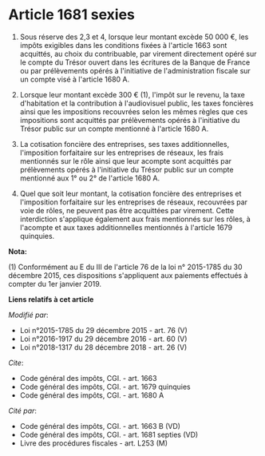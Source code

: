 # Article 1681 sexies

1. Sous réserve des 2,3 et 4, lorsque leur montant excède 50 000 €, les impôts exigibles dans les conditions fixées à
l'article 1663 sont acquittés, au choix du contribuable, par virement directement opéré sur le compte du Trésor ouvert dans
les écritures de la Banque de France ou par prélèvements opérés à l'initiative de l'administration fiscale sur un compte visé
à l'article 1680 A. 

2. Lorsque leur montant excède 300 € (1), l'impôt sur le revenu, la taxe d'habitation et la contribution à l'audiovisuel
public, les taxes foncières ainsi que les impositions recouvrées selon les mêmes règles que ces impositions sont acquittés
par prélèvements opérés à l'initiative du Trésor public sur un compte mentionné à l'article 1680 A. 

3. La cotisation foncière des entreprises, ses taxes additionnelles, l'imposition forfaitaire sur les entreprises de réseaux,
les frais mentionnés sur le rôle ainsi que leur acompte sont acquittés par prélèvements opérés à l'initiative du Trésor
public sur un compte mentionné aux 1° ou 2° de l'article 1680 A. 

4. Quel que soit leur montant, la cotisation foncière des entreprises et l'imposition forfaitaire sur les entreprises de
réseaux, recouvrées par voie de rôles, ne peuvent pas être acquittées par virement. Cette interdiction s'applique également
aux frais mentionnés sur les rôles, à l'acompte et aux taxes additionnelles mentionnés à l'article 1679 quinquies.

**Nota:**

(1) Conformément au E du III de l'article 76 de la loi n° 2015-1785 du 30 décembre 2015, ces dispositions s'appliquent aux
paiements effectués à compter du 1er janvier 2019.

**Liens relatifs à cet article**

_Modifié par_:

  - Loi n°2015-1785 du 29 décembre 2015 - art. 76 (V)
  - Loi n°2016-1917 du 29 décembre 2016 - art. 60 (V)
  - Loi n°2018-1317 du 28 décembre 2018 - art. 26 (V)

_Cite_:

  - Code général des impôts, CGI. - art. 1663
  - Code général des impôts, CGI. - art. 1679 quinquies
  - Code général des impôts, CGI. - art. 1680 A

_Cité par_:

  - Code général des impôts, CGI. - art. 1663 B (VD)
  - Code général des impôts, CGI. - art. 1681 septies (VD)
  - Livre des procédures fiscales - art. L253 (M)
